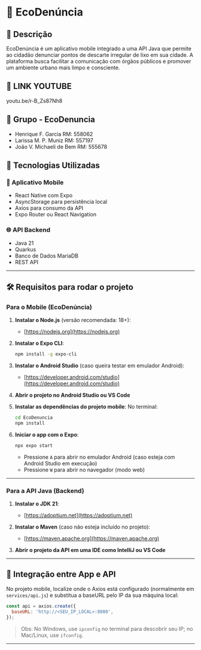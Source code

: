 
# 🌱 EcoDenúncia

## 📖 Descrição
EcoDenúncia é um aplicativo mobile integrado a uma API Java que permite ao cidadão denunciar pontos de descarte irregular de lixo em sua cidade. A plataforma busca facilitar a comunicação com órgãos públicos e promover um ambiente urbano mais limpo e consciente.


## 🧪 LINK YOUTUBE

youtu.be/r-B_Zs87Nh8


## 👥 Grupo - EcoDenuncia


- Henrique F. Garcia RM: 558062
- Larissa M. P. Muniz RM: 557197
- João V. Michaeli de Bem RM: 555678


## 🧩 Tecnologias Utilizadas

### 📱 Aplicativo Mobile
- React Native com Expo
- AsyncStorage para persistência local
- Axios para consumo da API
- Expo Router ou React Navigation

### 🌐 API Backend
- Java 21
- Quarkus
- Banco de Dados MariaDB
- REST API

---

## 🛠️ Requisitos para rodar o projeto

### Para o Mobile (EcoDenúncia)

1. **Instalar o Node.js** (versão recomendada: 18+):
   - [https://nodejs.org](https://nodejs.org)

2. **Instalar o Expo CLI**:
   ```bash
   npm install -g expo-cli
   ```

3. **Instalar o Android Studio** (caso queira testar em emulador Android):
   - [https://developer.android.com/studio](https://developer.android.com/studio)

4. **Abrir o projeto no Android Studio ou VS Code**

5. **Instalar as dependências do projeto mobile**:
   No terminal:
   ```bash
   cd EcoDenuncia
   npm install
   ```

6. **Iniciar o app com o Expo**:
   ```bash
   npx expo start
   ```

   - Pressione `A` para abrir no emulador Android (caso esteja com Android Studio em execução)
   - Pressione `W` para abrir no navegador (modo web)

---

### Para a API Java (Backend)

1. **Instalar o JDK 21**:
   - [https://adoptium.net](https://adoptium.net)

2. **Instalar o Maven** (caso não esteja incluído no projeto):
   - [https://maven.apache.org](https://maven.apache.org)

5. **Abrir o projeto da API em uma IDE como IntelliJ ou VS Code**

---

## 🔗 Integração entre App e API

No projeto mobile, localize onde o Axios está configurado (normalmente em `services/api.js`) e substitua a baseURL pelo IP da sua máquina local:

```js
const api = axios.create({
  baseURL: 'http://<SEU_IP_LOCAL>:8080',
});
```

> Obs: No Windows, use `ipconfig` no terminal para descobrir seu IP; no Mac/Linux, use `ifconfig`.

---

